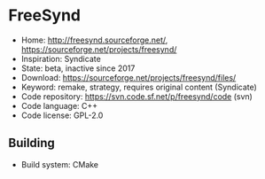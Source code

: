# FreeSynd

- Home: http://freesynd.sourceforge.net/, https://sourceforge.net/projects/freesynd/
- Inspiration: Syndicate
- State: beta, inactive since 2017
- Download: https://sourceforge.net/projects/freesynd/files/
- Keyword: remake, strategy, requires original content (Syndicate)
- Code repository: https://svn.code.sf.net/p/freesynd/code (svn)
- Code language: C++
- Code license: GPL-2.0

## Building

- Build system: CMake
